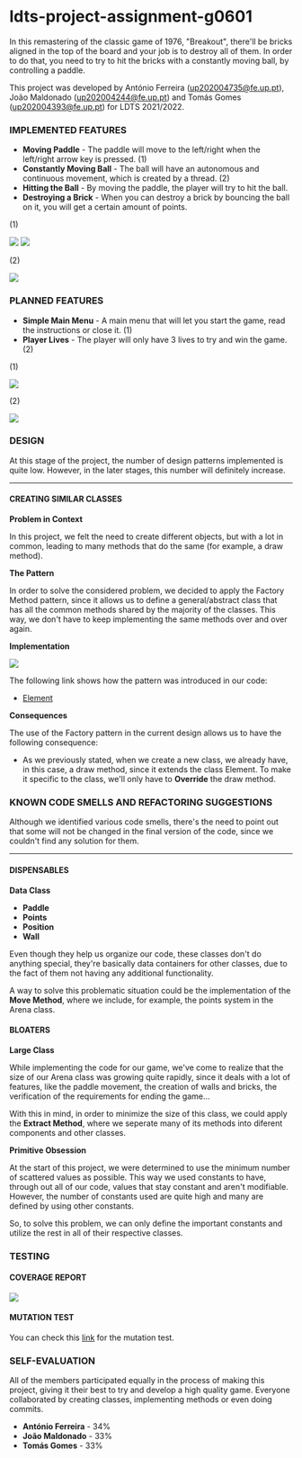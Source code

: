 # ldts-project-assignment-g0601

In this remastering of the classic game of 1976, "Breakout", there'll be bricks aligned in the top of the board and your job is to destroy all of them. In order to do that,
you need to try to hit the bricks with a constantly moving ball, by controlling a paddle. 

This project was developed by António Ferreira (up202004735@fe.up.pt), João Maldonado (up202004244@fe.up.pt) and Tomás Gomes (up202004393@fe.up.pt) for LDTS 2021/2022.

### IMPLEMENTED FEATURES 

- **Moving Paddle** - The paddle will move to the left/right when the left/right arrow key is pressed. (1)
- **Constantly Moving Ball** - The ball will have an autonomous and continuous movement, which is created by a thread. (2)
- **Hitting the Ball** - By moving the paddle, the player will try to hit the ball.
- **Destroying a Brick** - When you can destroy a brick by bouncing the ball on it, you will get a certain amount of points.

(1)

![](https://i.imgur.com/prkkDuH.png)
![](https://i.imgur.com/9HpwUqQ.png)

(2)

![](https://i.imgur.com/kmFUiVX.png)

### PLANNED FEATURES  

- **Simple Main Menu** - A main menu that will let you start the game, read the instructions or close it. (1)
- **Player Lives** - The player will only have 3 lives to try and win the game. (2)

(1)

![](https://i.imgur.com/SleueHm.png)

(2)

![](https://i.imgur.com/UueNvJd.png)

### DESIGN  

At this stage of the project, the number of design patterns implemented is quite low. However, in the later stages, this number will definitely increase.

-------

#### CREATING SIMILAR CLASSES

**Problem in Context**

In this project, we felt the need to create different objects, but with a lot in common, leading to many methods
that do the same (for example, a draw method). 

**The Pattern**

In order to solve the considered problem, we decided to apply the Factory Method pattern, since it allows us to define a general/abstract class that has all the common methods
shared by the majority of the classes. This way, we don't have to keep implementing the same methods over and over again.

**Implementation**

![](https://i.imgur.com/VutqToB.png)

The following link shows how the pattern was introduced in our code:

 - [Element](https://github.com/FEUP-LDTS-2021/ldts-project-assignment-g0601/blob/master/src/main/java/com/ldts/breakout/Element.java)

**Consequences**

The use of the Factory pattern in the current design allows us to have the following consequence:
- As we previously stated, when we create a new class, we already have, in this case, a draw method, since it extends the class Element. To make it specific to the class, we'll
only have to **Override** the draw method.

### KNOWN CODE SMELLS AND REFACTORING SUGGESTIONS

Although we identified various code smells, there's the need to point out that some will not be changed in the final version of the code, since we couldn't find any
solution for them.

------

#### DISPENSABLES

**Data Class**

- **Paddle**
- **Points**
- **Position**
- **Wall**

Even though they help us organize our code, these classes don't do anything special, they're basically data containers 
for other classes, due to the fact of them not having any additional functionality.

A way to solve this problematic situation could be the implementation of the **Move Method**, where we include, for example, the points system in the Arena class.

#### BLOATERS

**Large Class**

While implementing the code for our game, we've come to realize that the size of our Arena class was growing quite rapidly, since it deals with a lot of features, like the
paddle movement, the creation of walls and bricks, the verification of the requirements for ending the game...

With this in mind, in order to minimize the size of this class, we could apply the **Extract Method**, where we seperate many of its methods into diferent components
and other classes.

**Primitive Obsession**

At the start of this project, we were determined to use the minimum number of scattered values as possible. This way we used constants to have, through out all of our code,
values that stay constant and aren't modifiable. However, the number of constants used are quite high and many are defined by using other constants.

So, to solve this problem, we can only define the important constants and utilize the rest in all of their respective classes.

### TESTING

#### COVERAGE REPORT
![](https://i.imgur.com/o3fuFIc.png)

#### MUTATION TEST
You can check this [link](https://github.com/FEUP-LDTS-2021/ldts-project-assignment-g0601/tree/master/src/test/pitest/202201070024) for the mutation test.

### SELF-EVALUATION

All of the members participated equally in the process of making this project, giving it their best to try and develop a high quality game. Everyone collaborated by creating
classes, implementing methods or even doing commits.

- **António Ferreira** - 34%
- **João Maldonado** - 33%
- **Tomás Gomes** - 33%
